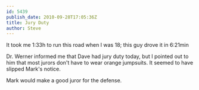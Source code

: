 ```yaml
---
id: 5439
publish_date: 2010-09-28T17:05:36Z
title: Jury Duty
author: Steve
---
```

  
It took me 1:33h to run this road when I was 18; this guy drove it in 6:21min

Dr. Werner informed me that Dave had jury duty today, but I pointed out to him that most jurors don't have to wear orange jumpsuits. It seemed to have slipped Mark's notice.

Mark would make a good juror for the defense.
